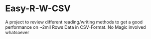 # Easy-R-W-CSV
A project to review different reading/writing methods to get a good performance on ~2mil Rows Data in CSV-Format. No Magic involved whatsoever
